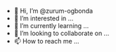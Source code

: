 - 👋 Hi, I’m @zurum-ogbonda
- 👀 I’m interested in ...
- 🌱 I’m currently learning ...
- 💞️ I’m looking to collaborate on ...
- 📫 How to reach me ...

<!---
zurum-ogbonda/zurum-ogbonda is a ✨ special ✨ repository because its `README.md` (this file) appears on your GitHub profile.
You can click the Preview link to take a look at your changes.
--->

